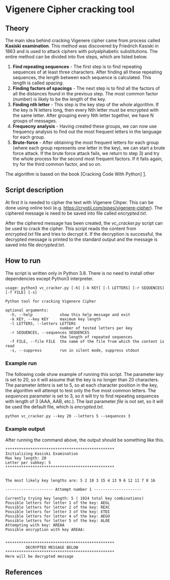 
# Vigenere Cipher cracking tool

## Theory
The main idea behind cracking Vigenere cipher came from process called <b>Kasiski examination</b>.
This method was discovered by Friedrich Kasiski in 1863 and  is used to attack 
ciphers with polyalphabetic substitutions. The entire method can be divided into five steps, which are listed below.

<ol>

<li><b>Find repeating sequences</b> - The first step is to find repeating sequences of at least three characters. 
After finding all these repeating sequences, the length between each sequence is calculated. 
This length is called <i>spacing</i>.
</li>

<li><b>Finding factors of spacings</b> - The next step is to find all the factors of 
all the distances found in the previous step. The most common factor (number) is 
likely to be the length of the key. 
</li>

<li> <b>Finding nth letter</b> - This step is the key step of the whole algorithm. 
If the key is N letters long, then every Nth letter must be encrypted with the same letter. 
After grouping every Nth letter together, we have N groups of messages.
</li>

<li> <b>Frequecny analysis</b> - Having created these groups, we can now use frequency analysis
to find out the most frequent letters in the language for each group.
</li>

<li> <b>Brute-force</b> - After obtaining the most frequent letters for each group
(where each group represents one letter in the key), we can start a brute force attack.
If the brute force attack fails, we return to step 3) and try the whole process for the
second most frequent factors. If it fails again, try for the third common factor, and so on.
</li>
</ol>

The algorithm is based on the book [Cracking Code With Python] [1].

## Script description

At first it is needed to cipher the text with Vigenere Cihper. This can be done using online tool (e.g. https://cryptii.com/pipes/vigenere-cipher). 
The ciphered message is need to be saved into file called <i>encrypted.txt</i>.

After the ciphered message has been created, the <i>vc_cracker.py</i> script can be used to crack the cipher. This
script reads the content from <i>encrypted.txt</i> file and tries to decrypt it. If the decryption is successful, the
decrypted message is printed to the standard output and the message is saved into file <i>decrypted.txt</i>.

## How to run
The script is written only in Python 3.8. There is no need to install other dependencies except Python3 interpreter. 

```
usage: python3 vc_cracker.py [-h] [-k KEY] [-l LETTERS] [-r SEQUENCES] [-f FILE] [-s]

Python tool for cracking Vigenere Cipher

optional arguments:
  -h, --help            show this help message and exit
  -k KEY, --key KEY     maximum key length
  -l LETTERS, --letters LETTERS
                        number of tested letters per key
  -r SEQUENCES, --sequences SEQUENCES
                        the length of repeated sequences
  -f FILE, --file FILE  the name of the file from which the content is read
  -s, --suppress        run in silent mode, suppress stdout
```


### Example run

The following code show example of running this script. The parameter <i>key</i> is set to 20, so it will assume that
the key is no longer than 20 characters. The parameter <i>letters</i> is set to 5, so at each character position 
in the key, the algorithm will attempt to test only the five most common letters. The <i>sequences</i> parameter is set to 3, so it will 
try to find repeating sequences with length of 3 (AAA, AAB, etc.). The last parameter <i>file</i> is not set, so it will
be used the default file, which is <i>encrypted.txt</i>.

```
python vc_cracker.py --key 20 --letters 5 --sequences 3
```

### Example output

After running the command above, the output should be something like this.


```
************************************************
Initializing Kasiski Examination
Max key length: 20
Letter per subkey: 5
************************************************


The most likely key lengths are: 5 2 10 3 15 4 13 9 6 12 11 7 8 16

--------------------- Attempt number 1 ---------------------

Currently trying key length: 5 ( 1024 total key combinations)
Possible letters for letter 1 of the key: AEGL
Possible letters for letter 2 of the key: REXC
Possible letters for letter 3 of the key: ETDI
Possible letters for letter 4 of the key: AEGO
Possible letters for letter 5 of the key: ALOE
Attempting with key: AREAA
Possible encryption with key AREAA:


************************************************
         DECRYPTED MESSAGE BELOW
************************************************
Here will be decrypted message
```



## References

[1]: https://ihatefeds.com/No.Starch.Cracking.Codes.With.Python.2018.pdf "Cracking Codes With Python"